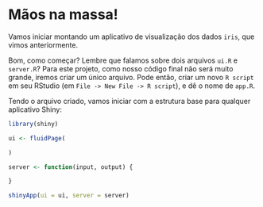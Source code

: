 # Mãos na massa!

Vamos iniciar montando um aplicativo de visualização dos dados `iris`, que vimos anteriormente. 

Bom, como começar? Lembre que falamos sobre dois arquivos `ui.R` e `server.R`? Para este projeto, como nosso código final não será muito grande, iremos criar um único arquivo. Pode então, criar um novo `R script` em seu RStudio (em `File -> New File -> R script`), e dê o nome de `app.R`.

Tendo o arquivo criado, vamos iniciar com a estrutura base para qualquer aplicativo Shiny:

  ```r
  library(shiny)

  ui <- fluidPage(

  )

  server <- function(input, output) {

  }

  shinyApp(ui = ui, server = server)
  ```

